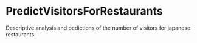 # PredictVisitorsForRestaurants
Descriptive analysis and pedictions of the number of visitors for japanese restaurants.
